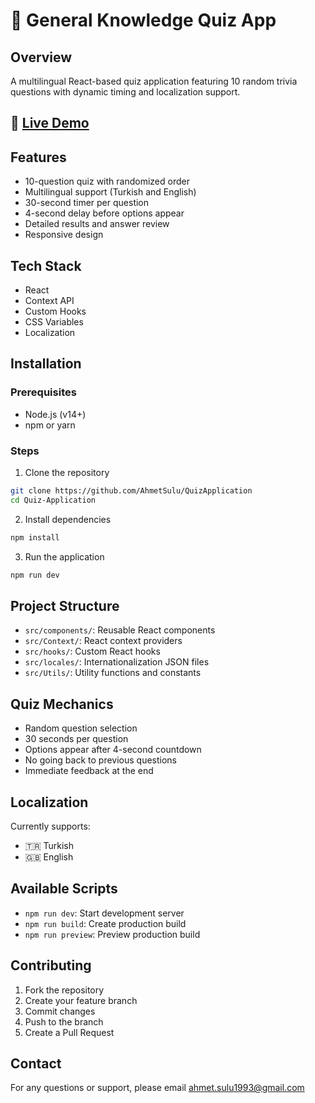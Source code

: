 # 🧠 General Knowledge Quiz App

## Overview
A multilingual React-based quiz application featuring 10 random trivia questions with dynamic timing and localization support.

## 🚀 [Live Demo](https://starlit-gnome-ba9ebd.netlify.app/)

## Features
- 10-question quiz with randomized order
- Multilingual support (Turkish and English)
- 30-second timer per question
- 4-second delay before options appear
- Detailed results and answer review
- Responsive design

## Tech Stack
- React
- Context API
- Custom Hooks
- CSS Variables
- Localization

## Installation

### Prerequisites
- Node.js (v14+)
- npm or yarn

### Steps
1. Clone the repository
```bash
git clone https://github.com/AhmetSulu/QuizApplication
cd Quiz-Application
```

2. Install dependencies
```bash
npm install
```

3. Run the application
```bash
npm run dev
```

## Project Structure
- `src/components/`: Reusable React components
- `src/Context/`: React context providers
- `src/hooks/`: Custom React hooks
- `src/locales/`: Internationalization JSON files
- `src/Utils/`: Utility functions and constants

## Quiz Mechanics
- Random question selection
- 30 seconds per question
- Options appear after 4-second countdown
- No going back to previous questions
- Immediate feedback at the end

## Localization
Currently supports:
- 🇹🇷 Turkish
- 🇬🇧 English

## Available Scripts
- `npm run dev`: Start development server
- `npm run build`: Create production build
- `npm run preview`: Preview production build

## Contributing
1. Fork the repository
2. Create your feature branch
3. Commit changes
4. Push to the branch
5. Create a Pull Request

## Contact
For any questions or support, please email ahmet.sulu1993@gmail.com
